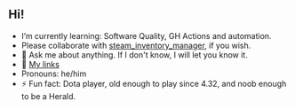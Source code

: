 ## Hi!
- I’m currently learning: Software Quality, GH Actions and automation.
- Please collaborate with [steam_inventory_manager](https://github.com/aaronleao/steam_inventory_manager), if you wish.
- 💬 Ask me about anything. If I don't know, I will let you know it.
- 🤝 [My links](https://linktr.ee/aaronleao)
- Pronouns: he/him
- ⚡ Fun fact: Dota player, old enough to play since 4.32, and noob enough to be a Herald.
